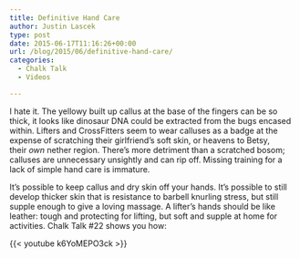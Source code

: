```yaml
---
title: Definitive Hand Care
author: Justin Lascek
type: post
date: 2015-06-17T11:16:26+00:00
url: /blog/2015/06/definitive-hand-care/
categories:
  - Chalk Talk
  - Videos

---
```

I hate it. The yellowy built up callus at the base of the fingers can be so thick, it looks like dinosaur DNA could be extracted from the bugs encased within. Lifters and CrossFitters seem to wear calluses&nbsp;as a badge at the expense of scratching their girlfriend&#8217;s soft skin, or heavens to Betsy, their&nbsp;_own_ nether region. There&#8217;s more detriment than a scratched bosom; calluses are unnecessary unsightly and can rip off. Missing training for a lack of simple hand care is immature.

It&#8217;s possible to keep callus and dry skin off your hands. It&#8217;s possible to still develop thicker skin that is resistance to barbell knurling stress, but still supple enough to give a loving massage. A lifter&#8217;s hands should be like leather: tough and protecting for lifting, but soft and supple at home for activities. Chalk Talk #22 shows you how:

{{< youtube k6YoMEPO3ck >}}
